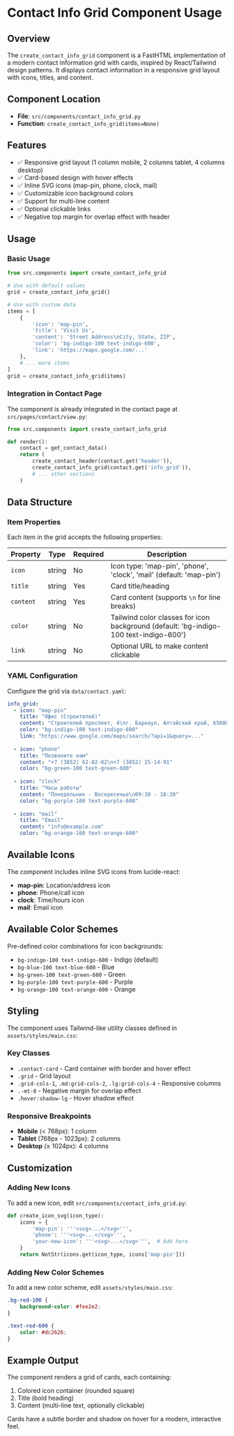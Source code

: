 # Contact Info Grid Component Usage

## Overview
The `create_contact_info_grid` component is a FastHTML implementation of a modern contact information grid with cards, inspired by React/Tailwind design patterns. It displays contact information in a responsive grid layout with icons, titles, and content.

## Component Location
- **File**: `src/components/contact_info_grid.py`
- **Function**: `create_contact_info_grid(items=None)`

## Features
- ✅ Responsive grid layout (1 column mobile, 2 columns tablet, 4 columns desktop)
- ✅ Card-based design with hover effects
- ✅ Inline SVG icons (map-pin, phone, clock, mail)
- ✅ Customizable icon background colors
- ✅ Support for multi-line content
- ✅ Optional clickable links
- ✅ Negative top margin for overlap effect with header

## Usage

### Basic Usage
```python
from src.components import create_contact_info_grid

# Use with default values
grid = create_contact_info_grid()

# Use with custom data
items = [
    {
        'icon': 'map-pin',
        'title': 'Visit Us',
        'content': 'Street Address\nCity, State, ZIP',
        'color': 'bg-indigo-100 text-indigo-600',
        'link': 'https://maps.google.com/...'
    },
    # ... more items
]
grid = create_contact_info_grid(items)
```

### Integration in Contact Page
The component is already integrated in the contact page at `src/pages/contact/view.py`:

```python
from src.components import create_contact_info_grid

def render():
    contact = get_contact_data()
    return (
        create_contact_header(contact.get('header')),
        create_contact_info_grid(contact.get('info_grid')),
        # ... other sections
    )
```

## Data Structure

### Item Properties
Each item in the grid accepts the following properties:

| Property | Type | Required | Description |
|----------|------|----------|-------------|
| `icon` | string | No | Icon type: 'map-pin', 'phone', 'clock', 'mail' (default: 'map-pin') |
| `title` | string | Yes | Card title/heading |
| `content` | string | Yes | Card content (supports `\n` for line breaks) |
| `color` | string | No | Tailwind color classes for icon background (default: 'bg-indigo-100 text-indigo-600') |
| `link` | string | No | Optional URL to make content clickable |

### YAML Configuration
Configure the grid via `data/contact.yaml`:

```yaml
info_grid:
  - icon: "map-pin"
    title: "Офис (Строителей)"
    content: "Строителей проспект, 4\nг. Барнаул, Алтайский край, 656002"
    color: "bg-indigo-100 text-indigo-600"
    link: "https://www.google.com/maps/search/?api=1&query=..."
  
  - icon: "phone"
    title: "Позвоните нам"
    content: "+7 (3852) 62-82-82\n+7 (3852) 25-14-91"
    color: "bg-green-100 text-green-600"
  
  - icon: "clock"
    title: "Часы работы"
    content: "Понедельник - Воскресенье\n09:30 - 18:30"
    color: "bg-purple-100 text-purple-600"
  
  - icon: "mail"
    title: "Email"
    content: "info@example.com"
    color: "bg-orange-100 text-orange-600"
```

## Available Icons
The component includes inline SVG icons from lucide-react:

- **map-pin**: Location/address icon
- **phone**: Phone/call icon
- **clock**: Time/hours icon
- **mail**: Email icon

## Available Color Schemes
Pre-defined color combinations for icon backgrounds:

- `bg-indigo-100 text-indigo-600` - Indigo (default)
- `bg-blue-100 text-blue-600` - Blue
- `bg-green-100 text-green-600` - Green
- `bg-purple-100 text-purple-600` - Purple
- `bg-orange-100 text-orange-600` - Orange

## Styling
The component uses Tailwind-like utility classes defined in `assets/styles/main.css`:

### Key Classes
- `.contact-card` - Card container with border and hover effect
- `.grid` - Grid layout
- `.grid-cols-1`, `.md:grid-cols-2`, `.lg:grid-cols-4` - Responsive columns
- `.-mt-8` - Negative margin for overlap effect
- `.hover:shadow-lg` - Hover shadow effect

### Responsive Breakpoints
- **Mobile** (< 768px): 1 column
- **Tablet** (768px - 1023px): 2 columns
- **Desktop** (≥ 1024px): 4 columns

## Customization

### Adding New Icons
To add a new icon, edit `src/components/contact_info_grid.py`:

```python
def create_icon_svg(icon_type):
    icons = {
        'map-pin': '''<svg>...</svg>''',
        'phone': '''<svg>...</svg>''',
        'your-new-icon': '''<svg>...</svg>''',  # Add here
    }
    return NotStr(icons.get(icon_type, icons['map-pin']))
```

### Adding New Color Schemes
To add a new color scheme, edit `assets/styles/main.css`:

```css
.bg-red-100 {
    background-color: #fee2e2;
}

.text-red-600 {
    color: #dc2626;
}
```

## Example Output
The component renders a grid of cards, each containing:
1. Colored icon container (rounded square)
2. Title (bold heading)
3. Content (multi-line text, optionally clickable)

Cards have a subtle border and shadow on hover for a modern, interactive feel.
